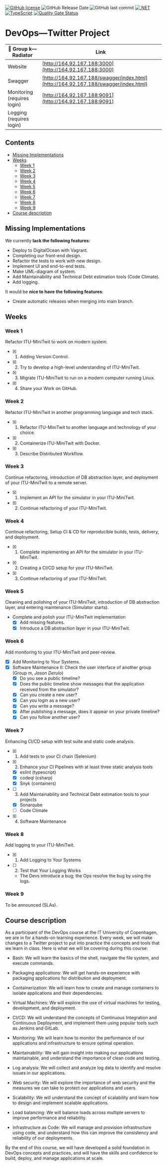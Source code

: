 [![GitHub license](https://img.shields.io/github/license/Naereen/StrapDown.js.svg)](https://github.com/simonskodt/itu-minitwit/blob/main/LICENSE)
![GitHub Release Date](https://img.shields.io/github/release-date/simonskodt/itu-minitwit)
![GitHub last commit](https://img.shields.io/github/last-commit/simonskodt/itu-minitwit)
[![.NET](https://img.shields.io/badge/--512BD4?logo=.net&logoColor=ffffff)](https://dotnet.microsoft.com/)
[![TypeScript](https://img.shields.io/badge/--3178C6?logo=typescript&logoColor=ffffff)](https://www.typescriptlang.org/)
[![Quality Gate Status](https://sonarcloud.io/api/project_badges/measure?project=simonskodt_itu-minitwit&metric=alert_status)](https://sonarcloud.io/summary/new_code?id=simonskodt_itu-minitwit) 

# DevOps&mdash;Twitter Project

| :love_letter: Group k&mdash;Radiator | Link |
| ------------- | ------------- |
| Website | [http://164.92.167.188:3000](http://164.92.167.188:3000)  |
| Swagger  | [http://164.92.167.188/swagger/index.html](http://164.92.167.188/swagger/index.html)  |
| Monitoring (requires login) | [http://164.92.167.188:9091](http://164.92.167.188:9091) |
| Logging (requires login) |  |

## Contents

- [Missing Implementations](#missing-implementations)
- [Weeks](#weeks)
  - [Week 1](#week-1)
  - [Week 2](#week-2)
  - [Week 3](#week-3)
  - [Week 4](#week-4)
  - [Week 5](#week-5)
  - [Week 6](#week-6)
  - [Week 7](#week-7)
  - [Week 8](#week-8)
  - [Week 9](#week-9)
- [Course description](#course-description)

## Missing Implementations

We currently **lack the following features**:

- Deploy to DigitalOcean with Vagrant.
- Completing our front-end design.
- Refactor the tests to work with new design.
- Implement UI and end-to-end tests.
- Make UML-diagram of system.
- Add Maintainability and Technical Debt estimation tools (Code Climate).
- Add logging.

It would be **nice to have the following features**:

- Create automatic releases when merging into main branch.

## Weeks

### Week 1

Refactor ITU-MiniTwit to work on modern system.

- [x] 1) Adding Version Control.
- [x] 2) Try to develop a high-level understanding of ITU-MiniTwit.
- [x] 3) Migrate ITU-MiniTwit to run on a modern computer running Linux.
- [x] 4) Share your Work on GitHub.

### Week 2

Refactor ITU-MiniTwit in another programming language and tech stack.

- [x] 1) Refactor ITU-MiniTwit to another language and technology of your choice.
- [x] 2) Containerize ITU-MiniTwit with Docker.
- [x] 3) Describe Distributed Workflow.

### Week 3

Continue refactoring, introduction of DB abstraction layer, and deployment of your ITU-MiniTwit to a remote server.

- [x] 1) Implement an API for the simulator in your ITU-MiniTwit.
- [x] 2) Continue refactoring of your ITU-MiniTwit.

### Week 4

Continue refactoring, Setup CI & CD for reproducible builds, tests, delivery, and deployment.

- [x] 1) Complete implementing an API for the simulator in your ITU-MiniTwit.
- [x] 2) Creating a CI/CD setup for your ITU-MiniTwit.
- [x] 3) Continue refactoring of your ITU-MiniTwit.

### Week 5

Cleaning and polishing of your ITU-MiniTwit, introduction of DB abstraction layer, and entering maintenance (Simulator starts).

- Complete and polish your ITU-MiniTwit implementation
  - [x] Add missing features.
  - [x] Introduce a DB abstraction layer in your ITU-MiniTwit.
  
### Week 6

Add monitoring to your ITU-MiniTwit and peer-review.

- [x] Add Monitoring to Your Systems.
- [x] Software Maintenance II: Check the user interface of another group (Group m, *Jason Derulo*)
  - [x] Do you see a public timeline?
  - [x] Does the public timeline show messages that the application received from the simulator?
  - [x] Can you create a new user?
  - [x] Can you login as a new user?
  - [x] Can you write a message?
  - [x] After publishing a message, does it appear on your private timeline?
  - [x] Can you follow another user?

### Week 7

Enhancing CI/CD setup with test suite and static code analysis.

- [x] 1) Add tests to your CI chain (Selenium)
- [x] 2) Enhance your CI Pipelines with at least three static analysis tools
  - [x] eslint (typescript)
  - [x] codeql (csharp)
  - [x] Snyk (containers)
- [ ] 3) Add Maintainability and Technical Debt estimation tools to your projects
  - [x] Sonarqube
  - [ ] Code Climate
- [x] 4) Software Maintenance
  
### Week 8

Add logging to your ITU-MiniTwit.

- [x] 1) Add Logging to Your Systems
- [ ] 2) Test that Your Logging Works
  - The Devs introduce a bug; the Ops resolve the bug by using the logs.

### Week 9

To be announced (SLAs).
  
## Course description

As a participant of the DevOps course at the IT University of Copenhagen, we are in for a hands-on learning experience. Every week, we will make changes to a Twitter project to put into practice the concepts and tools that we learn in class. Here is what we will be covering during this course:

- Bash: We will learn the basics of the shell, navigate the file system, and execute commands.

- Packaging applications: We will get hands-on experience with packaging applications for distribution and deployment.

- Containerization: We will learn how to create and manage containers to isolate applications and their dependencies.

- Virtual Machines: We will explore the use of virtual machines for testing, development, and deployment.

- CI/CD: We will understand the concepts of Continuous Integration and Continuous Deployment, and implement them using popular tools such as Jenkins and GitLab.

- Monitoring: We will learn how to monitor the performance of our applications and infrastructure to ensure optimal operation.

- Maintainability: We will gain insight into making our applications maintainable, and understand the importance of clean code and testing.

- Log analysis: We will collect and analyze log data to identify and resolve issues in our applications.

- Web security: We will explore the importance of web security and the measures we can take to protect our applications and users.

- Scalability: We will understand the concept of scalability and learn how to design and implement scalable applications.

- Load balancing: We will balance loads across multiple servers to improve performance and reliability.

- Infrastructure as Code: We will manage and provision infrastructure using code, and understand how this can improve the consistency and reliability of our deployments.

By the end of this course, we will have developed a solid foundation in DevOps concepts and practices, and will have the skills and confidence to build, deploy, and manage applications at scale.

